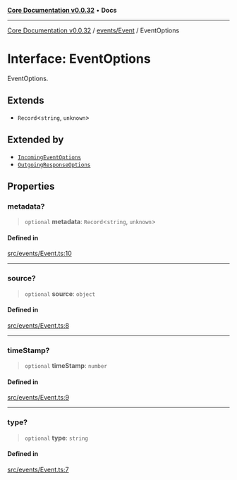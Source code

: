[**Core Documentation v0.0.32**](../../../README.md) • **Docs**

***

[Core Documentation v0.0.32](../../../modules.md) / [events/Event](../README.md) / EventOptions

# Interface: EventOptions

EventOptions.

## Extends

- `Record`\<`string`, `unknown`\>

## Extended by

- [`IncomingEventOptions`](../../IncomingEvent/interfaces/IncomingEventOptions.md)
- [`OutgoingResponseOptions`](../../OutgoingResponse/interfaces/OutgoingResponseOptions.md)

## Properties

### metadata?

> `optional` **metadata**: `Record`\<`string`, `unknown`\>

#### Defined in

[src/events/Event.ts:10](https://github.com/stonemjs/core/blob/59c27bdae04e7adc72d7c3e25cee704d5e04ce0c/src/events/Event.ts#L10)

***

### source?

> `optional` **source**: `object`

#### Defined in

[src/events/Event.ts:8](https://github.com/stonemjs/core/blob/59c27bdae04e7adc72d7c3e25cee704d5e04ce0c/src/events/Event.ts#L8)

***

### timeStamp?

> `optional` **timeStamp**: `number`

#### Defined in

[src/events/Event.ts:9](https://github.com/stonemjs/core/blob/59c27bdae04e7adc72d7c3e25cee704d5e04ce0c/src/events/Event.ts#L9)

***

### type?

> `optional` **type**: `string`

#### Defined in

[src/events/Event.ts:7](https://github.com/stonemjs/core/blob/59c27bdae04e7adc72d7c3e25cee704d5e04ce0c/src/events/Event.ts#L7)

